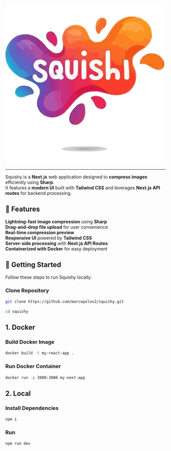 ![Squishy Logo](./app//public/icon.ico)

---

Squishy is a **Next.js** web application designed to **compress images** efficiently using **Sharp**.  
It features a **modern UI** built with **Tailwind CSS** and leverages **Next.js API routes** for backend processing.

## 🚀 **Features**

**Lightning-fast image compression** using **Sharp**  
**Drag-and-drop file upload** for user convenience  
**Real-time compression preview**  
**Responsive UI** powered by **Tailwind CSS**  
**Server-side processing** with **Next.js API Routes**  
**Containerized with Docker** for easy deployment

## 🎯 **Getting Started**

Follow these steps to run Squishy locally.

### Clone Repository

```bash
git clone https://github.com/marcopolov2/squishy.git
```

```bash
cd squishy
```

## **1. Docker**

### Build Docker Image

```bash
docker build -t my-react-app .
```

### Run Docker Container

```bash
docker run -p 3000:3000 my-next-app
```

## **2. Local**

### Install Dependencies

```bash
npm i
```

### Run

```bash
npm run dev
```
